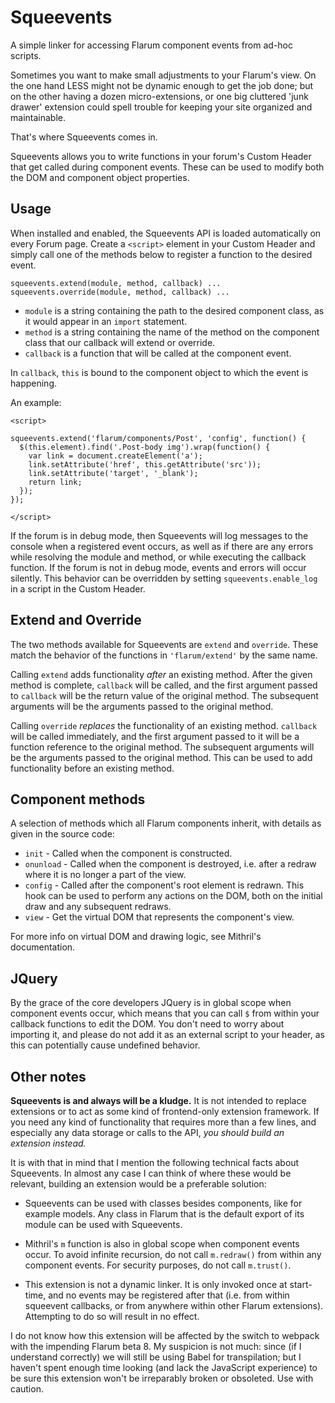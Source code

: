 # Squeevents

A simple linker for accessing Flarum component events from ad-hoc scripts.

Sometimes you want to make small adjustments to your Flarum's view. On the one hand LESS might not be dynamic enough to get the job done; but on the other having a dozen micro-extensions, or one big cluttered 'junk drawer' extension could spell trouble for keeping your site organized and maintainable.

That's where Squeevents comes in.

Squeevents allows you to write functions in your forum's Custom Header that get called during component events. These can be used to modify both the DOM and component object properties.

## Usage

When installed and enabled, the Squeevents API is loaded automatically on every Forum page. Create a `<script>` element in your Custom Header and simply call one of the methods below to register a function to the desired event.

    squeevents.extend(module, method, callback) ...
    squeevents.override(module, method, callback) ...

 + `module` is a string containing the path to the desired component class, as it would appear in an `import` statement.
 + `method` is a string containing the name of the method on the component class that our callback will extend or override.
 + `callback` is a function that will be called at the component event.
    
In `callback`, `this` is bound to the component object to which the event is happening.

An example:

    <script>

    squeevents.extend('flarum/components/Post', 'config', function() {
      $(this.element).find('.Post-body img').wrap(function() {
        var link = document.createElement('a');
        link.setAttribute('href', this.getAttribute('src'));
        link.setAttribute('target', '_blank');
        return link;
      });
    });

    </script>
    
If the forum is in debug mode, then Squeevents will log messages to the console when a registered event occurs, as well as if there are any errors while resolving the module and method, or while executing the callback function. If the forum is not in debug mode, events and errors will occur silently. This behavior can be overridden by setting `squeevents.enable_log` in a script in the Custom Header.

## Extend and Override
    
The two methods available for Squeevents are `extend` and `override`. These match the behavior of the functions in `'flarum/extend'` by the same name.

Calling `extend` adds functionality *after* an existing method. After the given method is complete, `callback` will be called, and the first argument passed to `callback` will be the return value of the original method. The subsequent arguments will be the arguments passed to the original method.

Calling `override` *replaces* the functionality of an existing method. `callback` will be called immediately, and the first argument passed to it will be a function reference to the original method. The subsequent arguments will be the arguments passed to the original method. This can be used to add functionality before an existing method.

## Component methods

A selection of methods which all Flarum components inherit, with details as given in the source code:

 + `init` - Called when the component is constructed.
 + `onunload` - Called when the component is destroyed, i.e. after a redraw where it is no longer a part of the view.
 + `config` - Called after the component's root element is redrawn. This hook can be used to perform any actions on the DOM, both on the initial draw and any subsequent redraws.
 + `view` - Get the virtual DOM that represents the component's view.

For more info on virtual DOM and drawing logic, see Mithril's documentation.

## JQuery

By the grace of the core developers JQuery is in global scope when component events occur, which means that you can call `$` from within your callback functions to edit the DOM. You don't need to worry about importing it, and please do not add it as an external script to your header, as this can potentially cause undefined behavior.

## Other notes

**Squeevents is and always will be a kludge.** It is not intended to replace extensions or to act as some kind of frontend-only extension framework. If you need any kind of functionality that requires more than a few lines, and especially any data storage or calls to the API, *you should build an extension instead.*

It is with that in mind that I mention the following technical facts about Squeevents. In almost any case I can think of where these would be relevant, building an extension would be a preferable solution:

 + Squeevents can be used with classes besides components, like for example models. Any class in Flarum that is the default export of its module can be used with Squeevents.

 + Mithril's `m` function is also in global scope when component events occur. To avoid infinite recursion, do not call `m.redraw()` from within any component events. For security purposes, do not call `m.trust()`.

 + This extension is not a dynamic linker. It is only invoked once at start-time, and no events may be registered after that (i.e. from within squeevent callbacks, or from anywhere within other Flarum extensions). Attempting to do so will result in no effect.
 
I do not know how this extension will be affected by the switch to webpack with the impending Flarum beta 8. My suspicion is not much: since (if I understand correctly) we will still be using Babel for transpilation; but I haven't spent enough time looking (and lack the JavaScript experience) to be sure this extension won't be irreparably broken or obsoleted. Use with caution.
